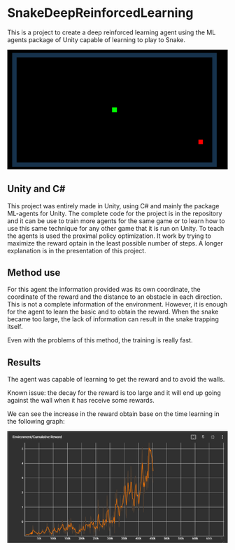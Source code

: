 # SnakeDeepReinforcedLearning

This is a project to create a deep reinforced learning agent using the ML agents package of Unity capable of learning to play to Snake.

![Demo](./GameplayExample/LongSnake1.gif)

## Unity and C#
This project was entirely made in Unity, using C# and mainly the package ML-agents for Unity. The complete code for the project is in the repository and it can be use to train more agents for the same game or to learn how to use this same technique for any other game that it is run on Unity. 
To teach the agents is used the proximal policy optimization. It work by trying to maximize the reward optain in the least possible number of steps. A longer explanation is in the presentation of this project.

## Method use

For this agent the information provided was its own coordinate, the coordinate of the reward and the distance to an obstacle in each direction. This is not a complete information of the environment. However, it is enough for the agent to learn the basic and to obtain the reward. When the snake became too large, the lack of information can result in the snake trapping itself. 

Even with the problems of this method, the training is really fast. 

## Results

The agent was capable of learning to get the reward and to avoid the walls. 
 
Known issue: the decay for the reward is too large and it will end up going against the wall when it has receive some rewards.

We can see the increase in the reward obtain base on the time learning in the following graph:

![Screenshot](./Graph%20reward%20by%20learning%20repetition.png)
